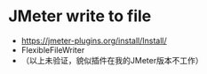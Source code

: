 # JMeter write to file
* https://jmeter-plugins.org/install/Install/
* FlexibleFileWriter
* （以上未验证，貌似插件在我的JMeter版本不工作）
